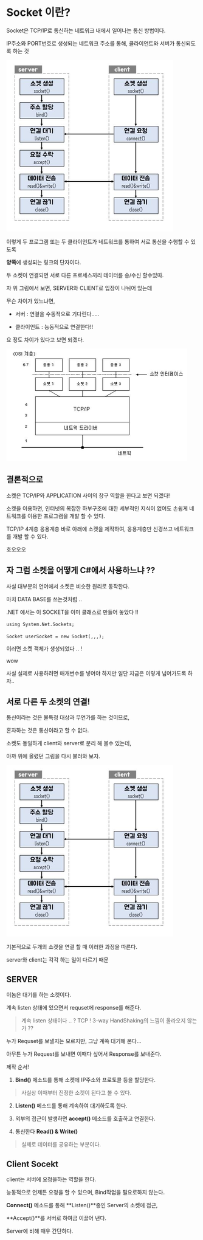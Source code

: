 Socket 이란?
===

Socket은 TCP/IP로 통신하는 네트워크 내에서 일어나는 통신 방법이다.

IP주소와 PORT번호로 생성되는 네트워크 주소를 통해, 클라이언트와 서버가 통신되도록 하는 것

![그림](./socket1.JPG)

이렇게 두 프로그램 또는 두 클라이언트가 네트워크를 통하여 서로 통신을 수행할 수 있도록 

**양쪽**에 생성되는 링크의 단자이다.

두 소켓이 연결되면 서로 다른 프로세스끼리 데이터를 송/수신 할수있따.

자 위 그림에서 보면, SERVER와 CLIENT로 입장이 나뉘어 있는데

무슨 차이가 있느냐면,

 - 서버 : 연결을 수동적으로 기다린다.....
 
 - 클라이언트 : 능동적으로 연결한다!!
 
 요 정도 차이가 있다고 보면 되겠다.
 
 ![그림](./socket2.jpg)
 
 결론적으로
 ---
 
 소켓은 TCP/IP와 APPLICATION 사이의 창구 역할을 한다고 보면 되겠다!
 
 소켓을 이용하면, 인터넷의 복잡한 하부구조에 대한 세부적인 지식이 없어도 손쉽게 네트워크를 이용한 프로그램을 개발 할 수 있다.
 
 TCP/IP 4계층 응용계층 바로 아래에 소켓을 제작하여, 응용계층만 신경쓰고 네트워크를 개발 할 수 있다.
 
 호오오오
 
 자 그럼 소켓을 어떻게 C#에서 사용하느냐 ??
 ---
 
 사실 대부분의 언어에서 소켓은 비슷한 원리로 동작한다.
 
 마치 DATA BASE를 쓰는것처럼 ..
 
 .NET 에서는 이 SOCKET을 이미 클래스로 만들어 놓았다 !!
 
 ~~~
 using System.Net.Sockets;
 
 Socket userSocket = new Socket(,,,);
 ~~~
 
 이러면 소켓 객체가 생성되었다 .. !
 
 wow
 
 사실 실제로 사용하려면 매개변수를 넣어야 하지만 일단 지금은 이렇게 넘어가도록 하자..
 
 
 서로 다른 두 소켓의 연결!
 ---
 
 통신이라는 것은 불특정 대상과 무언가를 하는 것이므로,
 
 혼자하는 것은 통신이라고 할 수 없다.
 
 소켓도 동일하게 client와 server로 분리 해 볼수 있는데,
 
 아까 위에 올렸던 그림을 다시 불러와 보자.
 
 ![그림](./socket1.JPG)

기본적으로 두개의 소켓을 연결 할 때 이러한 과정을 따른다.

server와 client는 각각 하는 일이 다르기 때문

SERVER
---

이놈은 대기를 하는 소켓이다. 

계속 listen 상태에 있으면서 requset에 response를 해준다.

> 계속 listen 상태이다 .. ? TCP ! 3-way HandShaking의 느낌이 올라오지 않는가 ??

누가 Requset를 보낼지는 모르지만, 그냥 계쏙 대기해 본다...

아무튼 누가 Request를 보내면 이때다 싶어서 Response를 보내준다.

제작 순서!

1. **Bind()** 메소드를 통해 소켓에 IP주소와 프로토콜 등을 할당한다. 
> 사실상 이때부터 진정한 소켓이 된다고 볼 수 있다.

2. **Listen()** 메소드를 통해 계속하여 대기하도록 한다.

3. 외부의 접근이 발생하면 **accept()** 메소드를 호출하고 연결한다.

4. 통신한다 **Read() & Write()** 
> 실제로 데이터를 공유하는 부분이다.

Client Socekt
--

client는 서버에 요청을하는 역할을 한다.

능동적으로 언제든 요청을 할 수 있으며, Bind작업을 필요로하지 않는다.

**Connect()** 메소드를 통해 **Listen()**중인 Server의 소켓에 접근, 

**Accept()**를 서버로 하여금 이끌어 낸다.

Server에 비해 매우 간단하다.








